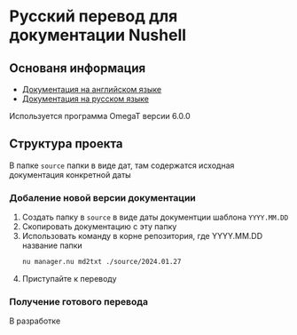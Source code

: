 # Русский перевод для документации Nushell

## Основаня информация

- [Документация на английском языке](/README.md)
- [Документация на русском языке](/README_ru.md)

Используется программа OmegaT версии 6.0.0

## Структура проекта

В папке `source` папки в виде дат, там содержатся исходная документация конкретной даты


### Добаление новой версии документации

1. Создать папку в `source` в виде даты документции шаблона `YYYY.MM.DD`
2. Скопировать документацию с эту папку
3. Использовать команду в корне репозитория, где YYYY.MM.DD название папки
    ```bash
    nu manager.nu md2txt ./source/2024.01.27
    ```
4. Приступайте к переводу


### Получение готового перевода

В разработке